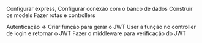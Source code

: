 Configurar express,
Configurar conexão com o banco de dados
Construir os models
Fazer rotas e controllers

Autenticação =>
Criar função para gerar o JWT
User a função no controller de login e retornar o JWT
Fazer o middleware para verificação do JWT

